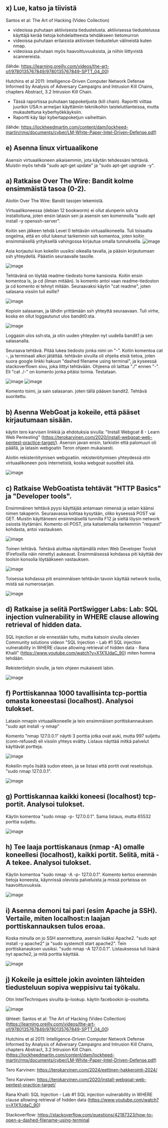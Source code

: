 ## x) Lue, katso ja tiivistä

Santos et al: The Art of Hacking (Video Collection)

- videoissa puhutaan aktiivisesta tiedustelusta. aktiivisessa tiedustelussa käyttäjä kerää tietoja kohdelaitteesta tehdäkseen tietomurron
- videoissa puhutaan erilaisista aktiivisen tiedustelun välineistä kuten nmap.
- videoissa puhutaan myös haavoittuvuuksista, ja niihin liittyvistä scannereista.

(lähde: https://learning.oreilly.com/videos/the-art-of/9780135767849/9780135767849-SPTT_04_00)

Hutchins et al 2011: Intelligence-Driven Computer Network Defense Informed by Analysis of Adversary Campaigns and Intrusion Kill Chains, chapters Abstract, 3.2 Intrusion Kill Chain.

- Tässä raportissa puhutaan tappoketjusta (kill chain). Raportti viittaa juurikin USA:n armeijan käyttämiin tekniikoihin taistelutilanteissa, mutta mukautettuna kyberhyökkäyksiin.
- Raportti käy läpi kybertappoketjun vaiheittain.

(lähde: https://lockheedmartin.com/content/dam/lockheed-martin/rms/documents/cyber/LM-White-Paper-Intel-Driven-Defense.pdf)

## e) Asenna linux virtuaalikone

Asensin virtuaalikoneen aikaisemmin, jota käytän tehdessäni tehtäviä. Muistin myös tehdä "sudo apt-get update" ja "sudo apt-get upgrade -y".

## a) Ratkaise Over The Wire: Bandit kolme ensimmäistä tasoa (0-2).

Aloitin Over The Wire: Bandit tasojen tekemistä.

Virtuaalikoneessa (debian 12 bookworm) ei ollut alunperin ssh:ta installoituna, joten ensin latasin sen ja asensin sen komennolla "sudo apt install -y openssh-server".

Koitin sen jälkeen tehdä Level 0 tehtävän virtuaalikoneella. Tuli toisaalta ongelma, että en ollut lukenut tarkemmin ssh komentoa, joten koitin ensimmäisellä yrityksellä vahingossa kirjautua omalla tunnuksella.
![image](https://github.com/jonzsa92/tunkeutumistestaus/assets/106398186/e6f9243a-92ed-4643-bf4e-cd46f8bc5d2d)

Asia korjautui kun kokeilin uusiksi oikealla tavalla, ja pääsin kirjautumaan ssh yhteydellä.
Päästiin seuraavalle tasolle.

![image](https://github.com/jonzsa92/tunkeutumistestaus/assets/106398186/a6c21d4b-d01e-46c7-847c-197fb60d684a)


Tehtävänä on löytää readme-tiedosto home kansiosta. Koitin ensin komentoa ls, ja cd (ilman mitään). ls komento antoi vaan readme-tiedoston ja cd komento ei tehnyt mitään. Seuraavaksi käytin "cat readme", joten salasana vissiin tuli esille?

![image](https://github.com/jonzsa92/tunkeutumistestaus/assets/106398186/3dc3e931-d44c-4363-9e69-5c2cc061f466)


Kopioin salasanan, ja lähdin yrittämään ssh yhteyttä seuraavaan.
Tuli virhe, koska en ollut loggautunut ulos bandit0:sta.

![image](https://github.com/jonzsa92/tunkeutumistestaus/assets/106398186/e4884005-1938-4bec-a857-d8f56443787b)

Loggasin ulos ssh:sta, ja otin uuden yhteyden nyt uudella bandit1 ja sen salasanalla.

Seuraava tehtävä. Pitää lukea tiedosto jonka nimi on "-". Koitin komentoa cat -, ja terminaali alkoi jätättää. tehtävän sivuilla oli ohjeita etsiä tietoa, joten suora google linkki hakuun "dashed filename using terminal", ja kyseessä stackoverflown sivu, joka liittyi tehtävään. 
Ohjeena oli laittaa "./" ennen "-". Eli "cat ./-" on komento jonka pitäisi toimia. Testataan.

![image](https://github.com/jonzsa92/tunkeutumistestaus/assets/106398186/7465ed73-6ed8-4d4a-8cb1-d63e503c8b3d)
![image](https://github.com/jonzsa92/tunkeutumistestaus/assets/106398186/66f65271-78a4-472e-a152-8c82a995a85c)

Komento toimi, ja sain salasanan. joten tällä pääsen bandit2. Tehtävä suoritettu.

## b) Asenna WebGoat ja kokeile, että pääset kirjautumaan sisään.

käytin tero karvisen linkkiä ja ehdotuksia sivulla: "Install Webgoat 8 - Learn Web Pentesting" (https://terokarvinen.com/2020/install-webgoat-web-pentest-practice-target/). 
Asensin javan ensin, tarkistin että palomuuri oli päällä, ja latasin webgoatin Teron ohjeen mukaisesti.

Aloitin rekisteröitymisen webgoatiin. rekisteröitymisen yhteydessä otin virtuaalikoneen pois internetistä, koska webgoat suositteli sitä.

![image](https://github.com/jonzsa92/tunkeutumistestaus/assets/106398186/24e1dca1-ec4c-444c-8e60-f86482dc600d)


## c) Ratkaise WebGoatista tehtävät "HTTP Basics" ja "Developer tools".

Ensimmäinen tehtävä pyysi käyttäjää antamaan nimensä ja selain käänsi nimen takaperin. Seuraavassa kohtaa kysytään, oliko kyseessä POST vai GET.
Muistin käyttäneeni ensimmäisellä tunnilla F12 ja sieltä löysin network osiosta löytämäni. Komento oli POST, jota katselemalla tarkemmin "request" kohdasta, antoi vastauksen.

![image](https://github.com/jonzsa92/tunkeutumistestaus/assets/106398186/61930a47-0b68-41f6-bbed-f11e9fcdcd8c)


Toinen tehtävä. Tehtävä aloittaa näyttämällä miten Web Developer Toolsit (Firefoxilla näin nimetty) aukeavat.
Ensimmäisessä kohdassa piti käyttää dev toolsin konsolia löytääkseen vastauksen. 

![image](https://github.com/jonzsa92/tunkeutumistestaus/assets/106398186/55aa4dfa-4490-48c0-bae0-d4ed26326a32)


Toisessa kohdassa piti ensimmäisen tehtävän tavoin käyttää network toolia, mistä sai numerosarjan.

![image](https://github.com/jonzsa92/tunkeutumistestaus/assets/106398186/0a837143-0e86-4630-8c26-bfc24a379195)


## d) Ratkaise ja selitä PortSwigger Labs: Lab: SQL injection vulnerability in WHERE clause allowing retrieval of hidden data.

SQL Injection ei ole ennestään tuttu, mutta katsoin sivulla olevien Community solutions videon "SQL Injection - Lab #1 SQL injection vulnerability in WHERE clause allowing retrieval of hidden data - Rana Khalil" (https://www.youtube.com/watch?v=X1X1UdaC_90) miten homma tehdään. 

Rekisteröidyin sivulle, ja tein ohjeen mukaisesti labin.

![image](https://github.com/jonzsa92/tunkeutumistestaus/assets/106398186/534f5535-eed1-4cc0-9316-2040cc8a39e8)


## f) Porttiskannaa 1000 tavallisinta tcp-porttia omasta koneestasi (localhost). Analysoi tulokset.

Latasin nmapin virtuaalikoneelle ja tein ensimmäisen porttiskannauksen. "sudo apt install -y nmap"

Komento "nmap 127.0.0.1" näytti 3 porttia jotka ovat auki, mutta 997 suljettu (conn-refused) eli vissiin yhteys evätty.
Listaus näyttää mitkä palvelut käyttävät portteja.

![image](https://github.com/jonzsa92/tunkeutumistestaus/assets/106398186/2293308c-6c38-4dca-bb8c-a352fd02ac70)


Kokeilin myös lisätä sudon eteen, ja se listasi että portit ovat resetoituja. "sudo nmap 127.0.0.1".

![image](https://github.com/jonzsa92/tunkeutumistestaus/assets/106398186/6a5be487-d92b-4ae7-a271-7b1b2eea6d44)


## g) Porttiskannaa kaikki koneesi (localhost) tcp-portit. Analysoi tulokset.

Käytin komentoa "sudo nmap -p- 127.0.0.1". Sama listaus, mutta 65532 porttia suljettu.

![image](https://github.com/jonzsa92/tunkeutumistestaus/assets/106398186/a426cc77-76a8-4749-bc42-7640acd72532)


## h) Tee laaja porttiskanaus (nmap -A) omalle koneellesi (localhost), kaikki portit. Selitä, mitä -A tekee. Analysoi tulokset.

Käytin komentoa "sudo nmap -A -p- 127.0.0.1".
Komento kertoo enemmän tietoja koneesta, käynnissä olevista palveluista ja missä porteissa on haavoittuvuuksia.

![image](https://github.com/jonzsa92/tunkeutumistestaus/assets/106398186/17084eff-83a1-4eb2-98f2-2ec20088e34a)


## i) Asenna demoni tai pari (esim Apache ja SSH). Vertaile, miten localhost:n laajan porttiskannauksen tulos eroaa.

Koska minulla on jo SSH asennettuna, asensin lisäksi Apache2. "sudo apt install -y apache2" ja "sudo systemctl start apache2".
Tein porttiskanauksen uusiksi. "sudo nmap -A 127.0.0.1".
Listauksessa tuli lisänä nyt apache2, ja mitä porttia käyttää.

![image](https://github.com/jonzsa92/tunkeutumistestaus/assets/106398186/b95c55bd-c0f4-4c4b-9e1e-2ec037e5d050)


## j) Kokeile ja esittele jokin avointen lähteiden tiedusteluun sopiva weppisivu tai työkalu.

Otin IntelTechniques sivuilta ip-lookup. käytin facebookin ip-osoitetta.

![image](https://github.com/jonzsa92/tunkeutumistestaus/assets/106398186/213ad0b3-d702-4791-b4a1-1aacf723c4e6)


lähteet:
Santos et al: The Art of Hacking (Video Collection) (https://learning.oreilly.com/videos/the-art-of/9780135767849/9780135767849-SPTT_04_00)

Hutchins et al 2011: Intelligence-Driven Computer Network Defense Informed by Analysis of Adversary Campaigns and Intrusion Kill Chains, chapters Abstract, 3.2 Intrusion Kill Chain. (https://lockheedmartin.com/content/dam/lockheed-martin/rms/documents/cyber/LM-White-Paper-Intel-Driven-Defense.pdf)

Tero Karvinen: https://terokarvinen.com/2024/eettinen-hakkerointi-2024/

Tero Karvinen: https://terokarvinen.com/2020/install-webgoat-web-pentest-practice-target/

Rana Khalil: SQL Injection - Lab #1 SQL injection vulnerability in WHERE clause allowing retrieval of hidden data (https://www.youtube.com/watch?v=X1X1UdaC_90)

Stackoverflow: https://stackoverflow.com/questions/42187323/how-to-open-a-dashed-filename-using-terminal
